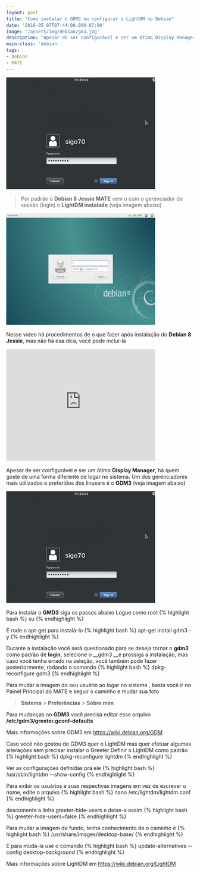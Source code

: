 ```yaml
---
layout: post
title: "Como instalar o GDM3 ou configurar o LightDM no Debian"
date: '2016-05-07T07:44:00.000-07:00'
image: '/assets/img/debian/gm3.jpg'
description: "Apesar de ser configurável e ser um ótimo Display Manager, há quem goste de uma forma diferente de logar no sistema."
main-class: 'debian'
tags:
- Debian
- MATE
---
```


![Como instalar o GDM3 ou configurar o LightDM no Debian](/assets/img/debian/gm3.jpg "Como instalar o GDM3 ou configurar o LightDM no Debian")

> Por padrão o __Debian 8 Jessie MATE__ vem o com o gerenciador de sessão (login) o __LightDM instalado__ (veja imagem abaixo)

![Blog Linux](/assets/img/debian/lightDM.png "Blog Linux")

Nesse vídeo há procedimentos de o que fazer após instalação do __Debian 8 Jessie__, mas não há esa dica, você pode incluí-la
<iframe allowfullscreen="" frameborder="0" height="300" src="https://www.youtube.com/embed/mifEI1pBx4s" width="400"></iframe>

Apesar de ser configurável e ser um ótimo __Display Manager__, há quem goste de uma forma diferente de logar no sistema. Um dos
gerenciadores mais utilizados e preferidos dos linusers é o __GDM3__ (veja imagem abaixo)

![Como instalar o GDM3 ou configurar o LightDM no Debian](/assets/img/debian/gm3.jpg "Como instalar o GDM3 ou configurar o LightDM no Debian")

Para instalar o __GMD3__ siga os passos abaixo
Logue como root
{% highlight bash %}
su
{% endhighlight %}

E rode o apt-get para instalá-lo
{% highlight bash %}
apt-get install gdm3 -y
{% endhighlight %}

Durante a instalação você será questionado para se deseja tornar o __gdm3__ como padrão de __login__, selecione o __gdm3 __e prossiga a instalação, mas
caso você tenha errado na seleção, você também pode fazer posteriormente, rodando o comando
{% highlight bash %}
dpkg-reconfigure gdm3
{% endhighlight %}

Para mudar a imagem do seu usuário ao logar no sistema , basta você ir no Painel Principal do MATE e seguir o caminho e mudar sua foto

> __Sistema__ > __Preferências__ > __Sobre mim__

Para mudanças no __GDM3__ você precisa editar esse arquivo __/etc/gdm3/greeter.gconf-defaults__

Mais informações sobre GDM3 em
<https://wiki.debian.org/GDM>

Caso você não gostou do GDM3 quer o LightDM mas quer efetuar algumas alterações sem precisar instalar o Greeter
Definir o LightDM como padrão
{% highlight bash %}
dpkg-reconfigure lightdm
{% endhighlight %}

Ver as configurações definidas pra ele
{% highlight bash %}
/usr/sbin/lightdm --show-config
{% endhighlight %}

Para exibir os usuários e suas respectivas imagens em vez de escrever o nome, edite o arquivo
{% highlight bash %}
nano /etc/lightdm/lightdm.conf
{% endhighlight %}

descomente a linha greeter-hide-users e deixe-a assim
{% highlight bash %}
greeter-hide-users=false
{% endhighlight %}

Para mudar a imagem de fundo, tenha conhecimento de o caminho é
{% highlight bash %}
/usr/share/images/desktop-base/
{% endhighlight %}

E para mudá-la use o comando
{% highlight bash %}
update-alternatives --config desktop-background
{% endhighlight %}

Mais informações sobre LightDM em <https://wiki.debian.org/LightDM>
